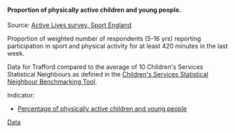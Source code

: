 #### Proportion of physically active children and young people.

Source: <a href="https://www.sportengland.org/know-your-audience/data/active-lives" target="_blank">Active Lives survey, Sport England</a>

Proportion of weighted number of respondents (5-16 yrs) reporting participation in sport and physical activity for at least 420 minutes in the last week.

Data for Trafford compared to the average of 10 Children's Services Statistical Neighbours as defined in the <a href='https://www.gov.uk/government/publications/local-authority-interactive-tool-lait' target='_blank'>Children's Services Statistical Neighbour Benchmarking Tool</a>.
 
Indicator:

* <a href="https://fingertips.phe.org.uk/search/93570#page/6/gid" target="_blank"> Percentage of physically active children and young people </a>

<a href="https://www.trafforddatalab.io/corporate_plan/data/health/active_children.csv" aria-label="Download the data" class="downloadButton" target="_blank" download>Data <span class="fas fa-download"></span></a>